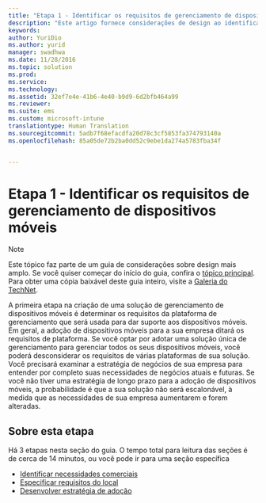 ```yaml
---
title: "Etapa 1 - Identificar os requisitos de gerenciamento de dispositivos móveis"
description: "Este artigo fornece considerações de design ao identificar requisitos de gerenciamento de dispositivo móvel para a sua organização."
keywords: 
author: YuriDio
ms.author: yurid
manager: swadhwa
ms.date: 11/28/2016
ms.topic: solution
ms.prod: 
ms.service: 
ms.technology: 
ms.assetid: 32ef7e4e-41b6-4e40-b9d9-6d2bfb464a99
ms.reviewer: 
ms.suite: ems
ms.custom: microsoft-intune
translationtype: Human Translation
ms.sourcegitcommit: 5adb7f68efacdfa20d78c3cf5853fa374793140a
ms.openlocfilehash: 85a05de72b2ba0dd52c9ebe1da274a5783fba34f


---
```


# <a name="step-1---identify-your-mobile-device-management-requirements"></a>Etapa 1 - Identificar os requisitos de gerenciamento de dispositivos móveis

>[!NOTE]
>Este tópico faz parte de um guia de considerações sobre design mais amplo. Se você quiser começar do início do guia, confira o [tópico principal](mdm-design-considerations-guide.md). Para obter uma cópia baixável deste guia inteiro, visite a [Galeria do TechNet](https://gallery.technet.microsoft.com/Mobile-Device-Management-7d401582).

A primeira etapa na criação de uma solução de gerenciamento de dispositivos móveis é determinar os requisitos da plataforma de gerenciamento que será usada para dar suporte aos dispositivos móveis. Em geral, a adoção de dispositivos móveis para a sua empresa ditará os requisitos de plataforma. Se você optar por adotar uma solução única de gerenciamento para gerenciar todos os seus dispositivos móveis, você poderá desconsiderar os requisitos de várias plataformas de sua solução. Você precisará examinar a estratégia de negócios de sua empresa para entender por completo suas necessidades de negócios atuais e futuras. Se você não tiver uma estratégia de longo prazo para a adoção de dispositivos móveis, a probabilidade é que a sua solução não será escalonável, à medida que as necessidades de sua empresa aumentarem e forem alteradas. 

## <a name="about-this-step"></a>Sobre esta etapa

Há 3 etapas nesta seção do guia. O tempo total para leitura das seções é de cerca de 14 minutos, ou você pode ir para uma seção específica

- [Identificar necessidades comerciais](mdm-identify-business-needs.md)
- [Especificar requisitos do local](mdm-specify-mdm-location-requirements.md)
- [Desenvolver estratégia de adoção](mdm-develop-mdm-adoption-strategy.md)



<!--HONumber=Nov16_HO4-->


